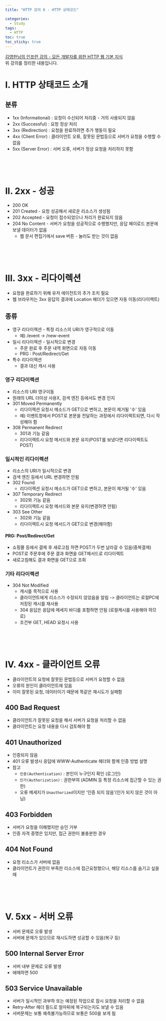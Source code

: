 ```yaml
---
title: "HTTP 강의 6 - HTTP 상태코드"

categories:
  - Study
tags:
  - HTTP
toc: true
toc_sticky: true
---
```


[김영한님의 인프런 강의 - 모든 개발자를 위한 HTTP 웹 기본 지식](https://inf.run/YPMm)  
위 강의를 정리한 내용입니다.

# I. HTTP 상태코드 소개

## 분류

- 1xx (Informational) : 요청이 수신되어 처리중 - 거의 사용되지 않음
- 2xx (Successful) : 요청 정상 처리
- 3xx (Redirection) : 요청을 완료하려면 추가 행동이 필요
- 4xx (Client Error) : 클라이언트 오류, 잘못된 문법등으로 서버가 요청을 수행할 수 없음
- 5xx (Server Error) : 서버 오류, 서버가 정상 요청을 처리하지 못함

<br><br><br>

# II. 2xx - 성공

- 200 OK
- 201 Created - 요청 성공해서 새로운 리소스가 생성됨
- 202 Accepted - 요청이 접수되었으나 처리가 완료되지 않음
- 204 No Content - 서버가 요청을 성공적으로 수행했지만, 응답 페이로드 본문에 보낼 데이터가 없음
  - 웹 문서 편집기에서 save 버튼 - 눌러도 받는 것이 없음

<br><br><br>

# III. 3xx - 리다이렉션

- 요청을 완료하기 위해 유저 에이전트의 추가 조치 필요
- 웹 브라우저는 3xx 응답의 결과에 Location 헤더가 있으면 자동 이동(리다이렉트)

## 종류

- 영구 리다이렉션 - 특정 리소스의 URI가 영구적으로 이동
  - 예) /event -> /new-event
- 일시 리다이렉션 - 일시적으로 변경
  - 주문 완료 후 주문 내역 화면으로 자동 이동
  - PRG : Post/Redirect/Get
- 특수 리다이렉션
  - 결과 대신 캐시 사용

### 영구 리다이렉션
- 리소스의 URI 영구이동
- 원래의 URL 더이상 사용X, 검색 엔진 등에서도 변경 인지
- 301 Moved Permanently
  - 리다이렉션 요청시 메소드가 GET으로 변하고, 본문이 제거될 '수' 있음
  - 예) 이벤트창에서 POST로 본문을 전달하는 과정에서 리다이렉트되면, 다시 작성해야 함
- 308 Permanent Redirect
  - 301과 기능 같음
  - 리다이렉트시 요청 메서드와 본문 유지(POST를 보냈다면 리다이렉트도 POST)

### 일시적인 리다이렉션
- 리소스의 URI가 일시적으로 변경
- 검색 엔진 등에서 URL 변경하면 안됨
- 302 Found
  - 리다이렉션 요청시 메소드가 GET으로 변하고, 본문이 제거될 '수' 있음
- 307 Temporary Redirect
  - 302와 기능 같음
  - 리다이렉트시 요청 메서드와 본문 유지(변경하면 안됨)
- 303 See Other
  - 302와 기능 같음
  - 리다이렉트시 요청 메서드가 GET으로 변경(해야함)

#### PRG: Post/Redirect/Get

- 쇼핑몰 등에서 결제 후 새로고침 하면 POST가 두번 날라갈 수 있음(중복결제)
- POST로 주문후에 주문 결과 화면을 GET메서드로 리다이렉트
- 새로고침해도 결과 화면을 GET으로 조회

### 기타 리다이렉션
- 304 Not Modified
  - 캐시를 목적으로 사용
  - 클라이언트에게 리소스가 수정되지 않았음을 알림 -> 클라이언트는 로컬PC에 저장된 캐시를 재사용
  - 304 응답은 응답에 메세지 바디를 포함하면 안됨 (로컬캐시를 사용해야 하므로)
  - 조건부 GET, HEAD 요청시 사용

<br><br><br>

# IV. 4xx - 클라이언트 오류

- 클라이언트의 요청에 잘못된 문법등으로 서버가 요청할 수 없음
- 오류의 원인이 클라이언트에 있음
- 이미 잘못된 요청, 데이터이기 때문에 똑같은 재시도가 실패함

## 400 Bad Request
- 클라이언트가 잘못된 요청을 해서 서버가 요청을 처리할 수 없음
- 클라이언트는 요청 내용을 다시 검토해야 함

## 401 Unauthorized
- 인증되지 않음
- 401 오류 발생시 응답에 WWW-Authenticate 헤더와 함께 인증 방법 설명
- 참고
  - `인증(Authentication)` : 본인이 누구인지 확인 (로그인)
  - `인가(Authorization)` : 권한부여 (ADMIN 등 특정 리소스에 접근할 수 있는 권한)
  - 오류 메세지가 `Unauthorized`이지만 '인증 되지 않음'(인가 되지 않은 것이 아님)

## 403 Forbidden
- 서버가 요청을 이해했지만 승인 거부
- 인증 자격 증명은 있지만, 접근 권한이 불충분한 경우

## 404 Not Found
- 요청 리소스가 서버에 없음
- 클라이언트가 권한이 부족한 리소스에 접근요청했으나, 해당 리소스를 숨기고 싶을 때

<br><br><br>

# V. 5xx - 서버 오류
- 서버 문제로 오류 발생
- 서버에 문제가 있으므로 재시도하면 성공할 수 있음(복구 등)

## 500 Internal Server Error
- 서버 내부 문제로 오류 발생
- 애매하면 500

## 503  Service Unavailable
- 서버가 일시적인 과부하 또는 예정된 작업으로 잠시 요청을 처리할 수 없음
- Retry-After 헤더 필드로 얼마뒤에 복구되는지도 보낼 수 있음
- 서버문제는 보통 예측불가능하므로 보통은 500을 보게 됨